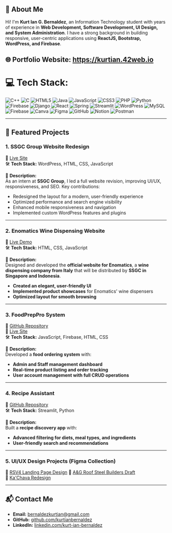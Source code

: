 ## 👋 About Me  
Hi! I'm **Kurt Ian G. Bernaldez**, an Information Technology student with years of experience in **Web Development, Software Development, UI Design, and System Administration**. I have a strong background in building responsive, user-centric applications using **ReactJS, Bootstrap, WordPress, and Firebase**.  

🌐 Portfolio Website: https://kurtian.42web.io
---

# 💻 Tech Stack:
![C++](https://img.shields.io/badge/c++-%2300599C.svg?style=for-the-badge&logo=c%2B%2B&logoColor=white) ![C](https://img.shields.io/badge/c-%2300599C.svg?style=for-the-badge&logo=c&logoColor=white) ![HTML5](https://img.shields.io/badge/html5-%23E34F26.svg?style=for-the-badge&logo=html5&logoColor=white) ![Java](https://img.shields.io/badge/java-%23ED8B00.svg?style=for-the-badge&logo=openjdk&logoColor=white) ![JavaScript](https://img.shields.io/badge/javascript-%23323330.svg?style=for-the-badge&logo=javascript&logoColor=%23F7DF1E) ![CSS3](https://img.shields.io/badge/css3-%231572B6.svg?style=for-the-badge&logo=css3&logoColor=white) ![PHP](https://img.shields.io/badge/php-%23777BB4.svg?style=for-the-badge&logo=php&logoColor=white) ![Python](https://img.shields.io/badge/python-3670A0?style=for-the-badge&logo=python&logoColor=ffdd54) ![Firebase](https://img.shields.io/badge/firebase-%23039BE5.svg?style=for-the-badge&logo=firebase) ![Django](https://img.shields.io/badge/django-%23092E20.svg?style=for-the-badge&logo=django&logoColor=white) ![React](https://img.shields.io/badge/react-%2320232a.svg?style=for-the-badge&logo=react&logoColor=%2361DAFB) ![Spring](https://img.shields.io/badge/spring-%236DB33F.svg?style=for-the-badge&logo=spring&logoColor=white) ![Streamlit](https://img.shields.io/badge/Streamlit-%23FE4B4B.svg?style=for-the-badge&logo=streamlit&logoColor=white) ![WordPress](https://img.shields.io/badge/WordPress-%23117AC9.svg?style=for-the-badge&logo=WordPress&logoColor=white) ![MySQL](https://img.shields.io/badge/mysql-4479A1.svg?style=for-the-badge&logo=mysql&logoColor=white) ![Firebase](https://img.shields.io/badge/firebase-a08021?style=for-the-badge&logo=firebase&logoColor=ffcd34) ![Canva](https://img.shields.io/badge/Canva-%2300C4CC.svg?style=for-the-badge&logo=Canva&logoColor=white) ![Figma](https://img.shields.io/badge/figma-%23F24E1E.svg?style=for-the-badge&logo=figma&logoColor=white) ![GitHub](https://img.shields.io/badge/github-%23121011.svg?style=for-the-badge&logo=github&logoColor=white) ![Notion](https://img.shields.io/badge/Notion-%23000000.svg?style=for-the-badge&logo=notion&logoColor=white) ![Postman](https://img.shields.io/badge/Postman-FF6C37?style=for-the-badge&logo=postman&logoColor=white)

---

## 📌 Featured Projects  

### 1. **SSGC Group Website Redesign**  
🔗 [Live Site](https://ssgc.group/)  
🛠 **Tech Stack:** WordPress, HTML, CSS, JavaScript  

📌 **Description:**  
As an intern at **SSGC Group**, I led a full website revision, improving UI/UX, responsiveness, and SEO. Key contributions:  
- Redesigned the layout for a modern, user-friendly experience  
- Optimized performance and search engine visibility  
- Enhanced mobile responsiveness and navigation  
- Implemented custom WordPress features and plugins  

---

### 2. **Enomatics Wine Dispensing Website**  
🔗 [Live Demo](http://enomaticsgid.42web.io/)  
🛠 **Tech Stack:** HTML, CSS, JavaScript  

📌 **Description:**  
Designed and developed the **official website for Enomatics**, a **wine dispensing company from Italy** that will be distributed by **SSGC in Singapore and Indonesia**.  
- **Created an elegant, user-friendly UI**  
- **Implemented product showcases** for Enomatics' wine dispensers  
- **Optimized layout for smooth browsing**  

---

### 3. **FoodPrepPro System**  
🔗 [GitHub Repository](https://github.com/kurtianbernaldez/FoodPrepPro)  
🔗 [Live Site](https://orderup-14fbd.web.app/)  
🛠 **Tech Stack:** JavaScript, Firebase, HTML, CSS  

📌 **Description:**  
Developed a **food ordering system** with:  
- **Admin and Staff management dashboard**  
- **Real-time product listing and order tracking**  
- **User account management with full CRUD operations**  

---

### 4. **Recipe Assistant**  
🔗 [GitHub Repository](https://github.com/kurtianbernaldez/RecipeAssistant)  
🛠 **Tech Stack:** Streamlit, Python  

📌 **Description:**  
Built a **recipe discovery app** with:  
- **Advanced filtering for diets, meal types, and ingredients**  
- **User-friendly search and recommendations**  

---

### 5. **UI/UX Design Projects (Figma Collection)**  
🔗 [RSV4 Landing Page Design](https://www.figma.com/design/qpyJOoWdomsfnEDmQfnh3H/RSV4-Landing-Page?node-id=0-1&m=dev&t=jrks1IfUDAkG2QhX-1)
🔗 [A&G Roof Steel Builders Draft](https://www.figma.com/design/pAxwGjpX472MQcY1aqB6F5/A-G-Roof-Steel-Builders-Draft-1?node-id=0-1&m=dev&t=YiAjwzgxpgwM8nus-1)  
🔗 [Ka'Chava Redesign](https://www.figma.com/design/uK1K3j7dJtIgjfFszCb6IS/Ka-Chava-redesign?node-id=0-1&m=dev&t=ZzGOmnddkJuu2SSq-1)  


---

## 📬 Contact Me  
- **Email:** [bernaldezkurtian@gmail.com](mailto:bernaldezkurtian@gmail.com)  
- **GitHub:** [github.com/kurtianbernaldez](https://github.com/kurtianbernaldez)  
- **LinkedIn:** [linkedin.com/kurt-ian-bernaldez](https://www.linkedin.com/in/kurt-ian-bernaldez-a79a5b2b5)  
